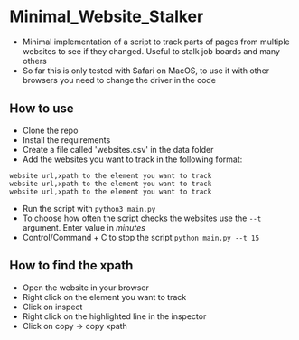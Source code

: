# Minimal_Website_Stalker

- Minimal implementation of a script to track parts of pages from multiple websites to see if they changed. Useful to stalk job boards and many others
- So far this is only tested with Safari on MacOS, to use it with other browsers you need to change the driver in the code

## How to use

- Clone the repo
- Install the requirements
- Create a file called 'websites.csv' in the data folder
- Add the websites you want to track in the following format:

```
website url,xpath to the element you want to track
website url,xpath to the element you want to track
website url,xpath to the element you want to track
```

- Run the script with `python3 main.py`
- To choose how often the script checks the websites use the `--t` argument. Enter value in _minutes_
- Control/Command + C to stop the script
  `python main.py --t 15`

## How to find the xpath

- Open the website in your browser
- Right click on the element you want to track
- Click on inspect
- Right click on the highlighted line in the inspector
- Click on copy -> copy xpath
